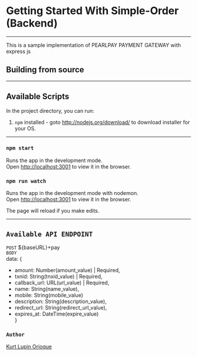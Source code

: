 # Getting Started With Simple-Order (Backend)
<hr/>
This is a sample implementation of PEARLPAY PAYMENT GATEWAY with express js

## Building from source
<hr/>


## Available Scripts

In the project directory, you can run:
1. `npm` installed - goto http://nodejs.org/download/ to download installer for your OS.
<hr/>

### `npm start`
Runs the app in the development mode.\
Open [http://localhost:3001](http://localhost:3001) to view it in the browser.

### `npm run watch`
Runs the app in the development mode with nodemon.\
Open [http://localhost:3001](http://localhost:3001) to view it in the browser.

The page will reload if you make edits.

<hr/>

## `Available API ENDPOINT`

`POST` ${baseURL}+pay\
`BODY`\
data: {
  - amount:  Number(amount_value) | Required,
  - txnid: String(tnxid_value) | Required,
  - callback_url: URL(url_value) | Required,
  - name: String(name_value),
  - mobile: String(mobile_value)
  - description: String(description_value),
  - redirect_url: String(redirect_url_value),
  - expires_at: DateTime<YYYY-MM-DD HH:MM:SS>(expire_value)\
}






### `Author`
[Kurt Lupin Orioque](https://github.com/kurt112)